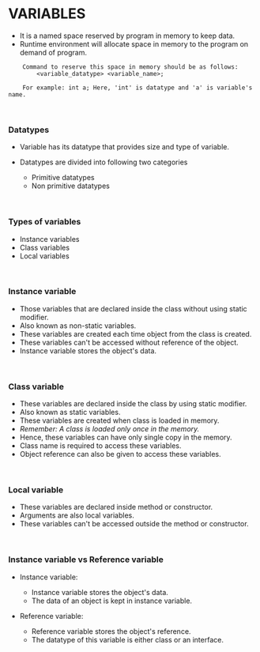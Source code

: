 # VARIABLES

+ It is a named space reserved by program in memory to keep data.
+ Runtime environment will allocate space in memory to the program on demand of program.

```
    Command to reserve this space in memory should be as follows:
        <variable_datatype> <variable_name>;

    For example: int a; Here, 'int' is datatype and 'a' is variable's name.
```

<br>

### Datatypes

+ Variable has its datatype that provides size and type of variable.

+ Datatypes are divided into following two categories
  + Primitive datatypes
  + Non primitive datatypes

<br>

### Types of variables

+ Instance variables
+ Class variables
+ Local variables

<br>

### Instance variable

+ Those variables that are declared inside the class without using static modifier.
+ Also known as non-static variables.
+ These variables are created each time object from the class is created.
+ These variables can't be accessed without reference of the object.
+ Instance variable stores the object's data.

<br>

### Class variable

+ These variables are declared inside the class by using static modifier.
+ Also known as static variables.
+ These variables are created when class is loaded in memory.
+ *Remember: A class is loaded only once in the memory.*
+ Hence, these variables can have only single copy in the memory.
+ Class name is required to access these variables.
+ Object reference can also be given to access these variables.

<br>

### Local variable

+ These variables are declared inside method or constructor.
+ Arguments are also local variables.
+ These variables can't be accessed outside the method or constructor.

<br>

### Instance variable vs Reference variable

+ Instance variable:
  + Instance variable stores the object's data.
  + The data of an object is kept in instance variable.

+ Reference variable:
  + Reference variable stores the object's reference.
  + The datatype of this variable is either class or an interface.
